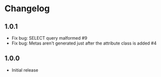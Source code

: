 # <i class="fa fa-3x fa-file"></i><br />Changelog

## 1.0.1

* Fix bug: SELECT query malformed #9
* Fix bug: Metas aren't generated just after the attribute class is added #4

## 1.0.0

* Initial release
